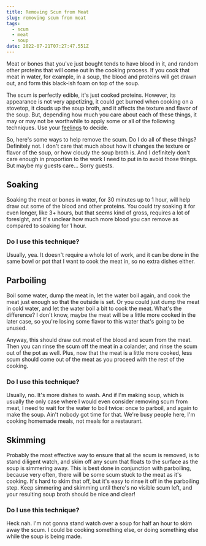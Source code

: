 ```yaml
---
title: Removing Scum from Meat
slug: removing scum from meat
tags:
  - scum
  - meat
  - soup
date: 2022-07-21T07:27:47.551Z
---
```

Meat or bones that you've just bought tends to have blood in it, and random other proteins that will come out in the cooking process. If you cook that meat in water, for example, in a soup, the blood and proteins will get drawn out, and form this black-ish foam on top of the soup.

The scum is perfectly edible, it's just cooked proteins. However, its appearance is not very appetizing, it could get burned when cooking on a stovetop, it clouds up the soup broth, and it affects the texture and flavor of the soup. But, depending how much you care about each of these things, it may or may not be worthwhile to apply some or all of the following techniques. Use your [feelings](/principles/cooking-with-feelings) to decide.

So, here's some ways to help remove the scum. Do I do all of these things? Definitely not. I don't care that much about how it changes the texture or flavor of the soup, or how cloudy the soup broth is. And I definitely don't care enough in proportion to the work I need to put in to avoid those things. But maybe my guests care... Sorry guests.

## Soaking

Soaking the meat or bones in water, for 30 minutes up to 1 hour, will help draw out some of the blood and other proteins. You could try soaking it for even longer, like 3+ hours, but that seems kind of gross, requires a lot of foresight, and it's unclear how much more blood you can remove as compared to soaking for 1 hour.

### Do I use this technique?

Usually, yea. It doesn't require a whole lot of work, and it can be done in the same bowl or pot that I want to cook the meat in, so no extra dishes either.

## Parboiling

Boil some water, dump the meat in, let the water boil again, and cook the meat just enough so that the outside is set. Or you could just dump the meat in cold water, and let the water boil a bit to cook the meat. What's the difference? I don't know, maybe the meat will be a little more cooked in the later case, so you're losing some flavor to this water that's going to be unused.

Anyway, this should draw out most of the blood and scum from the meat. Then you can rinse the scum off the meat in a colander, and rinse the scum out of the pot as well. Plus, now that the meat is a little more cooked, less scum should come out of the meat as you proceed with the rest of the cooking.

### Do I use this technique?

Usually, no. It's more dishes to wash. And if I'm making soup, which is usually the only case where I would even consider removing scum from meat, I need to wait for the water to boil twice: once to parboil, and again to make the soup. Ain't nobody got time for that. We're busy people here, I'm cooking homemade meals, not meals for a restaurant.

## Skimming

Probably the most effective way to ensure that all the scum is removed, is to stand diligent watch, and skim off any scum that floats to the surface as the soup is simmering away. This is best done in conjunction with parboiling, because very often, there will be some scum stuck to the meat as it's cooking. It's hard to skim that off, but it's easy to rinse it off in the parboiling step. Keep simmering and skimming until there's no visible scum left, and your resulting soup broth should be nice and clear!

### Do I use this technique?

Heck nah. I'm not gonna stand watch over a soup for half an hour to skim away the scum. I could be cooking something else, or doing something else while the soup is being made.